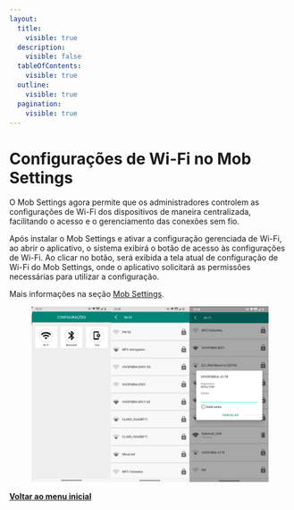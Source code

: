 ```yaml
---
layout:
  title:
    visible: true
  description:
    visible: false
  tableOfContents:
    visible: true
  outline:
    visible: true
  pagination:
    visible: true
---
```


# Configurações de Wi-Fi no Mob Settings

O Mob Settings agora permite que os administradores controlem as configurações de Wi-Fi dos dispositivos de maneira centralizada, facilitando o acesso e o gerenciamento das conexões sem fio.&#x20;

Após instalar o Mob Settings e ativar a configuração gerenciada de Wi-Fi, ao abrir o aplicativo, o sistema exibirá o botão de acesso às configurações de Wi-Fi. Ao clicar no botão, será exibida a tela atual de configuração de Wi-Fi do Mob Settings, onde o aplicativo solicitará as permissões necessárias para utilizar a configuração.

Mais informações na seção [Mob Settings](../../portal/configuracoes/gerenciar-politicas/editar-politica/editar-politica-android/aplicativos/mob-settings.md).

<figure><img src="../../../.gitbook/assets/image (231).png" alt=""><figcaption></figcaption></figure>

[**Voltar ao menu inicial**](./)
